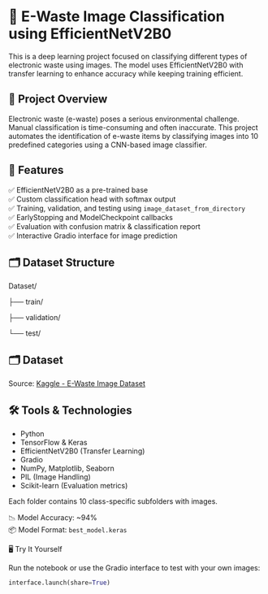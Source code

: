 # 🔌 E-Waste Image Classification using EfficientNetV2B0

This is a deep learning project focused on classifying different types of electronic waste using images. The model uses EfficientNetV2B0 with transfer learning to enhance accuracy while keeping training efficient.

## 📌 Project Overview

Electronic waste (e-waste) poses a serious environmental challenge. Manual classification is time-consuming and often inaccurate. This project automates the identification of e-waste items by classifying images into 10 predefined categories using a CNN-based image classifier.

## 🧠 Features

✅ EfficientNetV2B0 as a pre-trained base  
✅ Custom classification head with softmax output  
✅ Training, validation, and testing using `image_dataset_from_directory`  
✅ EarlyStopping and ModelCheckpoint callbacks  
✅ Evaluation with confusion matrix & classification report  
✅ Interactive Gradio interface for image prediction

## 🗂 Dataset Structure
Dataset/

├── train/

├── validation/

└── test/

## 🗂 Dataset
Source: [Kaggle - E-Waste Image Dataset](https://www.kaggle.com/datasets/akshat103/e-waste-image-dataset)

## 🛠️ Tools & Technologies

- Python
- TensorFlow & Keras
- EfficientNetV2B0 (Transfer Learning)
- Gradio
- NumPy, Matplotlib, Seaborn
- PIL (Image Handling)
- Scikit-learn (Evaluation metrics)

Each folder contains 10 class-specific subfolders with images.

📉 Model Accuracy: ~94%  
📦 Model Format: `best_model.keras`

🖥 Try It Yourself

Run the notebook or use the Gradio interface to test with your own images:
```python
interface.launch(share=True)
